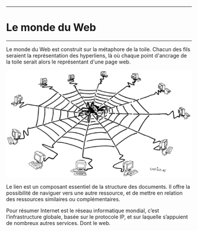 -----------------
# Le monde du Web
-----------------

Le monde du Web est construit sur la métaphore de la toile. Chacun des fils seraient la représentation des hyperliens, là où chaque point d'ancrage de la toile serait alors le représentant d'une page web.  

![image_toile](toile.gif)  


Le lien est un composant essentiel de la structure des documents. Il offre la possibilité de naviguer vers une autre ressource, et de mettre en relation des ressources similaires ou complémentaires. 



Pour résumer Internet est le réseau informatique mondial, c’est l’infrastructure globale, basée sur le protocole IP, et sur laquelle s’appuient de nombreux autres services. Dont le web. 




